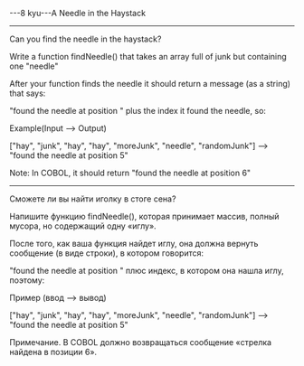---8 kyu---A Needle in the Haystack

---

Can you find the needle in the haystack?

Write a function findNeedle() that takes an array full of junk but containing one "needle"

After your function finds the needle it should return a message (as a string) that says:

"found the needle at position " plus the index it found the needle, so:

Example(Input --> Output)

["hay", "junk", "hay", "hay", "moreJunk", "needle", "randomJunk"] --> "found the needle at position 5" 

Note: In COBOL, it should return "found the needle at position 6"

---

Сможете ли вы найти иголку в стоге сена?

Напишите функцию findNeedle(), которая принимает массив, полный мусора, но содержащий одну «иглу».

После того, как ваша функция найдет иглу, она должна вернуть сообщение (в виде строки), в котором говорится:

"found the needle at position " плюс индекс, в котором она нашла иглу, поэтому:

Пример (ввод --> вывод)

["hay", "junk", "hay", "hay", "moreJunk", "needle", "randomJunk"] --> "found the needle at position 5"

Примечание. В COBOL должно возвращаться сообщение «стрелка найдена в позиции 6».
